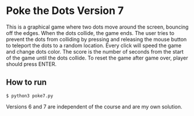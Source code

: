 # Poke the Dots Version 7

This is a graphical game where two dots move around the screen, bouncing
off the edges. When the dots collide, the game ends. The user tries to
prevent the dots from colliding by pressing and releasing the mouse button
to teleport the dots to a random location. Every click will speed the game
and change dots color. The score is the number of seconds from the start of
the game until the dots collide. To reset the game after game over,
player should press ENTER.

## How to run

```
$ python3 poke7.py
```

Versions 6 and 7 are independent of the course and are my own solution.
